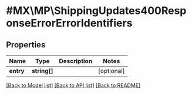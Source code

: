 # #MX\MP\ShippingUpdates400ResponseErrorErrorIdentifiers

## Properties

Name | Type | Description | Notes
------------ | ------------- | ------------- | -------------
**entry** | **string[]** |  | [optional]


[[Back to Model list]](../) [[Back to API list]](../../Api/MX/MP) [[Back to README]](../../README.md)

